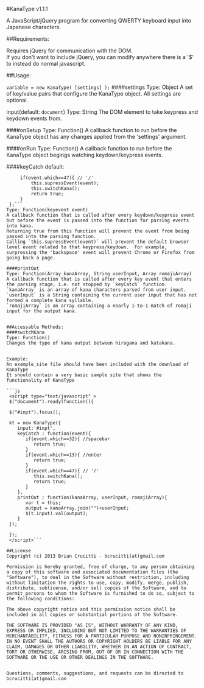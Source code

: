 #KanaType v1.1.1

A JavaScript/jQuery program for converting QWERTY keyboard input into Japanese characters.

##Requirements:

Requires jQuery for communication with the DOM.  
    If you don't want to include jQuery, you can modify anywhere there is a '$' to instead do normal javascript.

   
##Usage:

`variable = new KanaType( [settings] );`
####settings
Type: Object
A set of key/value pairs that configure the KanaType object. All settings are optional.
   
input(default: <code>document</code>)
Type: String
The DOM element to take keypress and keydown events from.
   
####onSetup
Type: Function()
A callback function to run before the KanaType object has any changes applied from the 'settings' argument.

####onRun
Type: Function()
A callback function to run before the KanaType object begings watching keydown/keypress events.

####keyCatch
default: 
   ```function(event){
        if(event.which==47){ // '/'
            this.supressEvent(event);
            this.switchKana();
            return true;
        }
    };```
Type: Function(keyevent event)
A callback function that is called after every keydown/keypress event but before the event is passed into the function for parsing events into kana.
Returning true from this function will prevent the event from being passed into the parsing function.
Calling `this.supressEvent(event)` will prevent the default browser level event related to that keypress/keydown.  For example, surpressing the 'backspace' event will prevent Chrome or Firefox from going back a page.
   
####printOut
Type: Function(Array kanaArray, String userInput, Array romajiArray)
A callback function that is called after every key event that enters the parsing stage, i.e. not stopped by `keyCatch` function.
`kanaArray` is an array of kana characters parsed from user input.
`userInput` is a String containing the current user input that has not formed a complete kana syllable.
`romajiArray` is an array containing a nearly 1-to-1 match of romaji input for the output kana.


##Accessable Methods:
####switchKana
Type: Function()
Changes the type of kana output between hiragana and katakana.


Example:
An example_site file should have been included with the download of KanaType
It should contain a very basic sample site that shows the functionality of KanaType

```js
    <script type="text/javascript" >
    $("document").ready(function(){
 
    $("#inpt").focus();
 
    kt = new KanaType({
       input:'#inpt',
       keyCatch : function(event){
          if(event.which==32){ //spacebar
             return true;
          }
          if(event.which==13){ //enter
             return true;
          }
          if(event.which==47){ // '/'
             this.switchKana();
             return true;
          }
       },
       printOut : function(kanaArray, userInput, romajiArray){
          var t = this;
          output = kanaArray.join("")+userInput;
          $(t.input).val(output);
       }
    });
 
    });
    </script>```

##License
Copyright (c) 2013 Brian Crucitti - bcrucitti(at)gmail.com

Permission is hereby granted, free of charge, to any person obtaining a copy of this software and associated documentation files (the "Software"), to deal in the Software without restriction, including without limitation the rights to use, copy, modify, merge, publish, distribute, sublicense, and/or sell copies of the Software, and to permit persons to whom the Software is furnished to do so, subject to the following conditions:

The above copyright notice and this permission notice shall be included in all copies or substantial portions of the Software.

THE SOFTWARE IS PROVIDED "AS IS", WITHOUT WARRANTY OF ANY KIND, EXPRESS OR IMPLIED, INCLUDING BUT NOT LIMITED TO THE WARRANTIES OF MERCHANTABILITY, FITNESS FOR A PARTICULAR PURPOSE AND NONINFRINGEMENT. IN NO EVENT SHALL THE AUTHORS OR COPYRIGHT HOLDERS BE LIABLE FOR ANY CLAIM, DAMAGES OR OTHER LIABILITY, WHETHER IN AN ACTION OF CONTRACT, TORT OR OTHERWISE, ARISING FROM, OUT OF OR IN CONNECTION WITH THE SOFTWARE OR THE USE OR OTHER DEALINGS IN THE SOFTWARE. 


Questions, comments, suggestions, and requests can be directed to bcrucitti(at)gmail.com